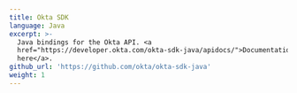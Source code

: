 ```yaml
---
title: Okta SDK
language: Java
excerpt: >-
  Java bindings for the Okta API. <a
  href="https://developer.okta.com/okta-sdk-java/apidocs/">Documentation
  here</a>.
github_url: 'https://github.com/okta/okta-sdk-java'
weight: 1
---
```



